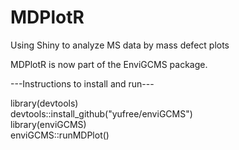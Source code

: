 # MDPlotR
Using Shiny to analyze MS data by mass defect plots

MDPlotR is now part of the EnviGCMS package. 

---Instructions to install and run---

library(devtools)
<br>
devtools::install_github("yufree/enviGCMS")
<br>
library(enviGCMS)
<br>
enviGCMS::runMDPlot()
                          
         

